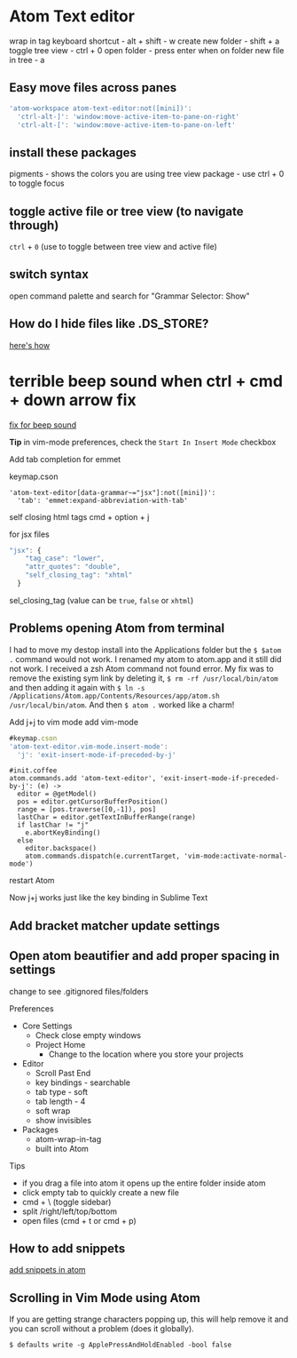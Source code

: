 # Atom Text editor
wrap in tag keyboard shortcut - alt + shift - w
create new folder - shift + a
toggle tree view - ctrl + 0
open folder - press enter when on folder
new file in tree - a

## Easy move files across panes

```js
'atom-workspace atom-text-editor:not([mini])':
  'ctrl-alt-]': 'window:move-active-item-to-pane-on-right'
  'ctrl-alt-[': 'window:move-active-item-to-pane-on-left'
```

## install these packages
pigments - shows the colors you are using
tree view package - use ctrl + 0 to toggle focus
## toggle active file or tree view (to navigate through)
`ctrl` + `0` (use to toggle between tree view and active file)

## switch syntax
open command palette and search for "Grammar Selector: Show"

## How do I hide files like .DS_STORE?
[here's how](https://discuss.atom.io/t/a-way-to-hide-the-ds-store-files-in-the-tree-view/1431/4)

# terrible beep sound when ctrl + cmd + down arrow fix
[fix for beep sound](https://github.com/atom/atom/issues/1669)

**Tip** in vim-mode preferences, check the `Start In Insert Mode` checkbox

Add tab completion for emmet

keymap.cson
```
'atom-text-editor[data-grammar~="jsx"]:not([mini])':
  'tab': 'emmet:expand-abbreviation-with-tab'
```

self closing html tags
cmd + option + j

for jsx files

```js
"jsx": {
    "tag_case": "lower",
    "attr_quotes": "double",
    "self_closing_tag": "xhtml"
  }
```

sel_closing_tag (value can be `true`, `false` or `xhtml`)



## Problems opening Atom from terminal
I had to move my destop install into the Applications folder but the `$ $atom .` command would not work. I renamed my atom to atom.app and it still did not work. I received a zsh Atom command not found error. My fix was to remove the existing sym link by deleting it, `$ rm -rf /usr/local/bin/atom` and then adding it again with `$ ln -s /Applications/Atom.app/Contents/Resources/app/atom.sh /usr/local/bin/atom`. And then `$ atom .` worked like a charm!

Add j+j to vim mode
add vim-mode

```js
#keymap.cson
'atom-text-editor.vim-mode.insert-mode':
  'j': 'exit-insert-mode-if-preceded-by-j'
```

```
#init.coffee
atom.commands.add 'atom-text-editor', 'exit-insert-mode-if-preceded-by-j': (e) ->
  editor = @getModel()
  pos = editor.getCursorBufferPosition()
  range = [pos.traverse([0,-1]), pos]
  lastChar = editor.getTextInBufferRange(range)
  if lastChar != "j"
    e.abortKeyBinding()
  else
    editor.backspace()
    atom.commands.dispatch(e.currentTarget, 'vim-mode:activate-normal-mode')
```

restart Atom

Now j+j works just like the key binding in Sublime Text

## Add bracket matcher update settings
## Open atom beautifier and add proper spacing in settings
change to see .gitignored files/folders

Preferences
* Core Settings
  - Check close empty windows
  - Project Home
    + Change to the location where you store your projects
* Editor
  - Scroll Past End
  - key bindings - searchable
  - tab type - soft
  - tab length - 4
  - soft wrap
  - show invisibles
* Packages
  - atom-wrap-in-tag
  - built into Atom

Tips
* if you drag a file into atom it opens up the entire folder inside atom
* click empty tab to quickly create a new file
* cmd + \ (toggle sidebar)
* split /right/left/top/bottom
* open files (cmd + t or cmd + p)


## How to add snippets
[add snippets in atom](https://www.sitepoint.com/use-code-snippets-atom/)

## Scrolling in Vim Mode using Atom
If you are getting strange characters popping up, this will help remove it and you can scroll without a problem (does it globally).

```
$ defaults write -g ApplePressAndHoldEnabled -bool false
```



